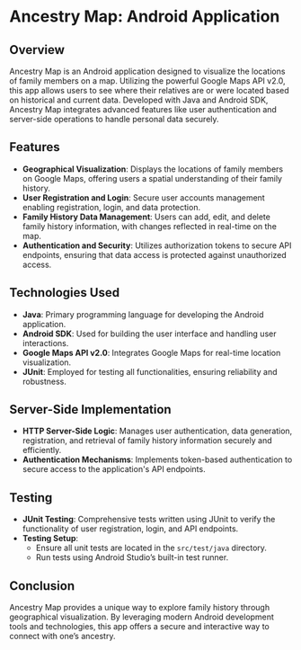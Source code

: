 # Ancestry Map: Android Application

## Overview

Ancestry Map is an Android application designed to visualize the locations of family members on a map. Utilizing the powerful Google Maps API v2.0, this app allows users to see where their relatives are or were located based on historical and current data. Developed with Java and Android SDK, Ancestry Map integrates advanced features like user authentication and server-side operations to handle personal data securely.

## Features

- **Geographical Visualization**: Displays the locations of family members on Google Maps, offering users a spatial understanding of their family history.
- **User Registration and Login**: Secure user accounts management enabling registration, login, and data protection.
- **Family History Data Management**: Users can add, edit, and delete family history information, with changes reflected in real-time on the map.
- **Authentication and Security**: Utilizes authorization tokens to secure API endpoints, ensuring that data access is protected against unauthorized access.

## Technologies Used

- **Java**: Primary programming language for developing the Android application.
- **Android SDK**: Used for building the user interface and handling user interactions.
- **Google Maps API v2.0**: Integrates Google Maps for real-time location visualization.
- **JUnit**: Employed for testing all functionalities, ensuring reliability and robustness.

## Server-Side Implementation

- **HTTP Server-Side Logic**: Manages user authentication, data generation, registration, and retrieval of family history information securely and efficiently.
- **Authentication Mechanisms**: Implements token-based authentication to secure access to the application's API endpoints.

## Testing

- **JUnit Testing**: Comprehensive tests written using JUnit to verify the functionality of user registration, login, and API endpoints.
- **Testing Setup**:
  - Ensure all unit tests are located in the `src/test/java` directory.
  - Run tests using Android Studio’s built-in test runner.

## Conclusion

Ancestry Map provides a unique way to explore family history through geographical visualization. By leveraging modern Android development tools and technologies, this app offers a secure and interactive way to connect with one’s ancestry.
